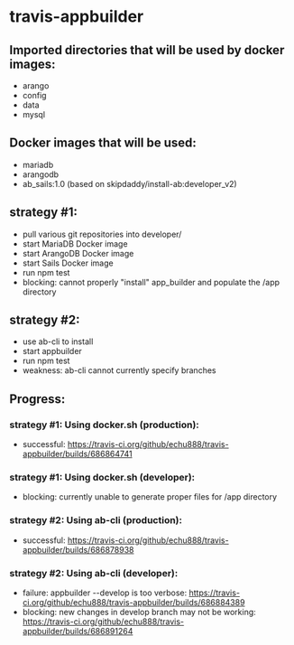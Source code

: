 # travis-appbuilder

## Imported directories that will be used by docker images:
- arango
- config
- data
- mysql

## Docker images that will be used:
- mariadb
- arangodb
- ab_sails:1.0 (based on skipdaddy/install-ab:developer_v2)

## strategy #1:
- pull various git repositories into developer/
- start MariaDB Docker image
- start ArangoDB Docker image
- start Sails Docker image
- run npm test
- blocking: cannot properly "install" app_builder and populate the /app directory 

## strategy #2:
- use ab-cli to install
- start appbuilder
- run npm test
- weakness: ab-cli cannot currently specify branches

## Progress:

### strategy #1: Using docker.sh (production):
- successful: https://travis-ci.org/github/echu888/travis-appbuilder/builds/686864741

### strategy #1: Using docker.sh (developer):
- blocking: currently unable to generate proper files for /app directory

### strategy #2: Using ab-cli (production):
- successful: https://travis-ci.org/github/echu888/travis-appbuilder/builds/686878938

### strategy #2: Using ab-cli (developer):
- failure: appbuilder --develop is too verbose: https://travis-ci.org/github/echu888/travis-appbuilder/builds/686884389
- blocking: new changes in develop branch may not be working: https://travis-ci.org/github/echu888/travis-appbuilder/builds/686891264
